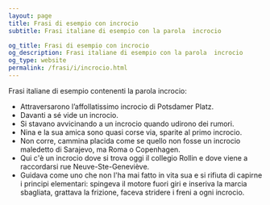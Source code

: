 ```yaml
---
layout: page
title: Frasi di esempio con incrocio 
subtitle: Frasi italiane di esempio con la parola  incrocio

og_title: Frasi di esempio con incrocio 
og_description: Frasi italiane di esempio con la parola  incrocio
og_type: website
permalink: /frasi/i/incrocio.html
---
```


Frasi italiane di esempio contenenti la parola incrocio:


- Attraversarono l’affollatissimo incrocio di Potsdamer Platz.
- Davanti a sé vide un incrocio.
- Si stavano avvicinando a un incrocio quando udirono dei rumori.
- Nina e la sua amica sono quasi corse via, sparite al primo incrocio.
- Non corre, cammina placida come se quello non fosse un incrocio maledetto di Sarajevo, ma Roma o Copenhagen.
- Qui c'è un incrocio dove si trova oggi il collegio Rollin e dove viene a raccordarsi rue Neuve-Ste-Geneviève.
- Guidava come uno che non l'ha mai fatto in vita sua e si rifiuta di capirne i principi elementari: spingeva il motore fuori giri e inseriva la marcia sbagliata, grattava la frizione, faceva stridere i freni a ogni incrocio.
